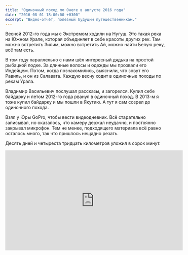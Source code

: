 ```yaml
---
title: "Одиночный поход по Онеге в августе 2016 года"
date: "2016-08-01 18:00:00 +0300"
excerpt: "Видео-отчёт, полезный будущим путешественникам."
---
```


Весной 2012-го года мы с Экстремом ходили на Нугуш. Это такая река на Южном Урале, которая объединяет в себе красоты других рек.
Там можно встретить Зилим, можно встретить Ай, можно найти Белую реку, всё там есть.

В том году параллельно с нами шёл интересный дядька на простой рыбацкой лодке. За длинные волосы и одежды мы прозвали его Индейцем.
Потом, когда познакомились, выяснили, что зовут его Равиль, и он из Салавата. Каждую весну ходит в одиночные походы по рекам Урала.

Владимир Васильевич послушал рассказы, и загорелся. Купил себе байдарку и летом 2012-го года рванул в одиночный поход. В 2013-м
я тоже купил байдарку и мы пошли в Якутию. А тут я сам созрел до одиночного похода.

Взял у Юры GoPro, чтобы вести видеодневник. Всё старательно записывал, но оказалось, что камеру держал неудачно, и постоянно
закрывал микрофон. Тем не менее, подходящего материала всё равно осталось много, так что пришлось нещадно резать.

Десять дней и четыреста тридцать километров уложил в сорок минут.

<iframe width="560" height="315" src="https://www.youtube.com/embed/UIwOzZR7Hms" frameborder="0" allow="accelerometer; autoplay; encrypted-media; gyroscope; picture-in-picture" allowfullscreen></iframe>
